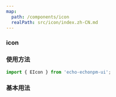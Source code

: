 ```yaml
---
map:
  path: /components/icon
  realPath: src/icon/index.zh-CN.md
---
```


### icon

### 使用方法

```ts
import { EIcon } from 'echo-echonpm-ui';
```

### 基本用法

<demo src="./demo/demo.vue"
language="vue"
  title="基本用法"
  desc="点击切换。">
</demo>
